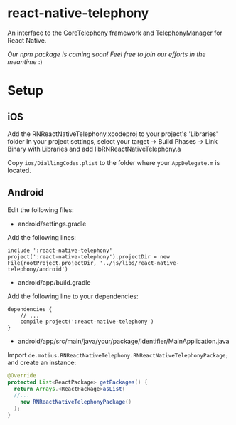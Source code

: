 # react-native-telephony

An interface to the [CoreTelephony](https://developer.apple.com/reference/coretelephony) framework and [TelephonyManager](https://developer.android.com/reference/android/telephony/TelephonyManager.html) for React Native.

*Our npm package is coming soon! Feel free to join our efforts in the meantime* :)

# Setup

## iOS

Add the RNReactNativeTelephony.xcodeproj to your project's 'Libraries' folder
In your project settings, select your target -> Build Phases -> Link Binary with Libraries and add libRNReactNativeTelephony.a

Copy `ios/DiallingCodes.plist` to the folder where your `AppDelegate.m` is located.

## Android

Edit the following files:

* android/settings.gradle

Add the following lines:

```
include ':react-native-telephony'
project(':react-native-telephony').projectDir = new File(rootProject.projectDir, '../js/libs/react-native-telephony/android')
```

* android/app/build.gradle

Add the following line to your dependencies:

```
dependencies {
    // ...  
    compile project(':react-native-telephony')
}
```

* android/app/src/main/java/your/package/identifier/MainApplication.java

Import `de.motius.RNReactNativeTelephony.RNReactNativeTelephonyPackage;` and create an instance:

```java
@Override
protected List<ReactPackage> getPackages() {
  return Arrays.<ReactPackage>asList(
  //...
    new RNReactNativeTelephonyPackage()
  );
}
```

